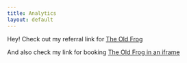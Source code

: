 ```yaml
---
title: Analytics
layout: default
---
```


Hey! Check out my referral link for [The Old Frog](https://www.theoldfrog.co.uk?utm_source=christhesoul&utm_medium=lilypad)


And also check my link for booking [The Old Frog in an iframe](https://www.theoldfrog.co.uk/book.html?utm_source=christhesoul&utm_medium=iframe)
